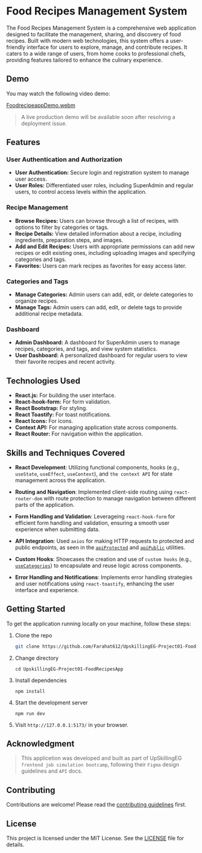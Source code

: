 # Food Recipes Management System

The Food Recipes Management System is a comprehensive web application designed to facilitate the management, sharing, and discovery of food recipes. Built with modern web technologies, this system offers a user-friendly interface for users to explore, manage, and contribute recipes. It caters to a wide range of users, from home cooks to professional chefs, providing features tailored to enhance the culinary experience.

## Demo

You may watch the following video demo:

[FoodrecipeappDemo.webm](https://github.com/Farahat612/UpskillingEG-Project01-FoodRecipesApp/assets/67427124/8ad8f1da-18ce-4a07-b752-2cef9539b351)

> A live production demo will be available soon after resolving a deployment issue.

## Features

### User Authentication and Authorization

- **User Authentication:** Secure login and registration system to manage user access.
- **User Roles:** Differentiated user roles, including SuperAdmin and regular users, to control access levels within the application.

### Recipe Management

- **Browse Recipes:** Users can browse through a list of recipes, with options to filter by categories or tags.
- **Recipe Details:** View detailed information about a recipe, including ingredients, preparation steps, and images.
- **Add and Edit Recipes:** Users with appropriate permissions can add new recipes or edit existing ones, including uploading images and specifying categories and tags.
- **Favorites:** Users can mark recipes as favorites for easy access later.

### Categories and Tags

- **Manage Categories:** Admin users can add, edit, or delete categories to organize recipes.
- **Manage Tags:** Admin users can add, edit, or delete tags to provide additional recipe metadata.

### Dashboard

- **Admin Dashboard:** A dashboard for SuperAdmin users to manage recipes, categories, and tags, and view system statistics.
- **User Dashboard:** A personalized dashboard for regular users to view their favorite recipes and recent activity.

## Technologies Used

- **React.js:** For building the user interface.
- **React-hook-form:** For form validation.
- **React Bootstrap:** For styling.
- **React Toastify:** For toast notifications.
- **React Icons:** For icons.
- **Context API:** For managing application state across components.
- **React Router:** For navigation within the application.

## Skills and Techniques Covered

- **React Development**: Utilizing functional components, hooks (e.g., `useState`, `useEffect`, `useContext`), and `the context API` for state management across the application.

- **Routing and Navigation**: Implemented client-side routing using `react-router-dom` with route protection to manage navigation between different parts of the application.

- **Form Handling and Validation**: Leverageing `react-hook-form` for efficient form handling and validation, ensuring a smooth user experience when submitting data.

- **API Integration**: Used `axios` for making HTTP requests to protected and public endpoints, as seen in the [`apiProtected`](src/utils/api.js) and [`apiPublic`](src/utils/api.js) utilities.

- **Custom Hooks**: Showcases the creation and use of `custom hooks` (e.g., [`useCategories`](src/hooks/other/useCategories.js)) to encapsulate and reuse logic across components.

- **Error Handling and Notifications**: Implements error handling strategies and user notifications using `react-toastify`, enhancing the user interface and experience.

## Getting Started

To get the application running locally on your machine, follow these steps:

1. Clone the repo

   ```sh
   git clone https://github.com/Farahat612/UpskillingEG-Project01-FoodRecipesApp
   ```

2. Change directory

   ```shell
   cd UpskillingEG-Project01-FoodRecipesApp
   ```

3. Install dependencies

   ```shell
   npm install
   ```

4. Start the development server

   ```shell
   npm run dev
   ```

5. Visit `http://127.0.0.1:5173/` in your browser.

## Acknowledgment

> This applicetion was developed and built as part of UpSkillingEG `frontend job simulation bootcamp`, following their `Figma` design guidelines and `API` docs.

## Contributing

Contributions are welcome! Please read the [contributing guidelines](CONTRIBUTING.md) first.

## License

This project is licensed under the MIT License. See the [LICENSE](LICENSE.md) file for details.
